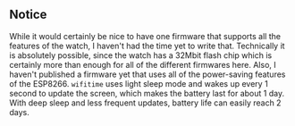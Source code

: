## Notice
While it would certainly be nice to have one firmware that supports all the features of the watch, I haven't had the time yet to write that. Technically it is absolutely possible, since the watch has a 32Mbit flash chip which is certainly more than enough for all of the different firmwares here. Also, I haven't published a firmware yet that uses all of the power-saving features of the ESP8266. `wifitime` uses light sleep mode and wakes up every 1 second to update the screen, which makes the battery last for about 1 day. With deep sleep and less frequent updates, battery life can easily reach 2 days.
